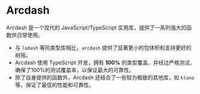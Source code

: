 # Arcdash
Arcdash 是一个现代的 JavaScript/TypeScript 实用库，提供了一系列强大的函数供日常使用。

- 与 `lodash` 等同类型库相比，`arcdash` 提供了显著更小的包体积和支持更好的树摇。
- Arcdash 使用 TypeScript 开发，拥有 **100%** 的类型覆盖，并经过严格测试，确保了100%的测试覆盖率，以保证最大的可靠性。
- 除了自身提供的函数外，Arcdash 还结合了一些较为极致的其他库，如 `klona` 等，保证了最佳的性能和可靠性。
